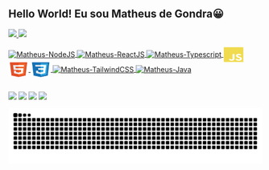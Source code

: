 ## Hello World! Eu sou Matheus de Gondra😀


<div>
  <a href="https://github.com/matheusgondra">
  <img height="180em" src="https://github-readme-stats.vercel.app/api?username=matheusgondra&show_icons=true&theme=react&include_all_commits=true&count_private=true"/>
  <img height="180em" src="https://github-readme-stats.vercel.app/api/top-langs/?username=matheusgondra&layout=compact&langs_count=7&theme=react"/>
</div>


<!-- ícones: https://devicon.dev/ -->  
<div style="display: inline_block"><br>
  <img align="center" alt="Matheus-NodeJS" title="NodeJS" height="30" width="40" src="https://cdn.jsdelivr.net/gh/devicons/devicon/icons/nodejs/nodejs-original.svg" />
  <img align="center" alt="Matheus-ReactJS" title="ReactJS" height="30" width="40" src="https://cdn.jsdelivr.net/gh/devicons/devicon/icons/react/react-original.svg" />
  <img align="center" alt="Matheus-Typescript" title="Typescript" height="30" width="40" src="https://cdn.jsdelivr.net/gh/devicons/devicon/icons/typescript/typescript-original.svg" />
  <img align="center" alt="Matheus-Js" title="Javascript" height="30" width="40" src="https://raw.githubusercontent.com/devicons/devicon/master/icons/javascript/javascript-plain.svg">
  <img align="center" alt="Matheus-HTML" title="HTML" height="30" width="40" src="https://raw.githubusercontent.com/devicons/devicon/master/icons/html5/html5-original.svg">
  <img align="center" alt="Matheus-CSS" title="CSS" height="30" width="40" src="https://raw.githubusercontent.com/devicons/devicon/master/icons/css3/css3-original.svg">
  <img align="center" alt="Matheus-TailwindCSS" title="TailwindCSS" height="30" width="40" src="https://cdn.jsdelivr.net/gh/devicons/devicon/icons/tailwindcss/tailwindcss-plain.svg" />
  <img align="center" alt="Matheus-Java" title="Java" height="30" width="40" src="https://cdn.jsdelivr.net/gh/devicons/devicon/icons/java/java-original.svg" />
</div>
  
##

<!-- imagens: https://dev.to/envoy_/150-badges-for-github-pnk -->
<div> 
  <a href="mailto:matheusgondra951@gmail.com"><img src="https://img.shields.io/badge/Gmail-D14836?style=for-the-badge&logo=gmail&logoColor=white"></a>
  <a href="https://twitter.com/DeGondra"><img src="https://img.shields.io/badge/Twitter-1DA1F2?style=for-the-badge&logo=twitter&logoColor=white"></a>
  <a href="https://www.linkedin.com/in/matheus-gondra-a187a81a3/"><img src="https://img.shields.io/badge/LinkedIn-0077B5?style=for-the-badge&logo=linkedin&logoColor=white"></a>
  <a href="https://www.twitch.tv/degondra/"><img src="https://img.shields.io/badge/Twitch-9146FF?style=for-the-badge&logo=twitch&logoColor=white"></a>
  
  ![Snake animation](https://github.com/Matheus-Gondra/Matheus-Gondra/blob/output/github-contribution-grid-snake.svg)
 </div>
